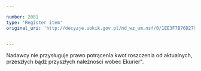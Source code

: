 ```yaml
---

number: 2081
type: 'Register item'
original_uri: 'http://decyzje.uokik.gov.pl/nd_wz_um.nsf/0/1EE3F7B76D279DE3C12577CF00460A6F?OpenDocument'


---
```


Nadawcy nie przysługuje prawo potrącenia kwot roszczenia od aktualnych, przeszłych bądź przyszłych należności wobec Ekurier".
